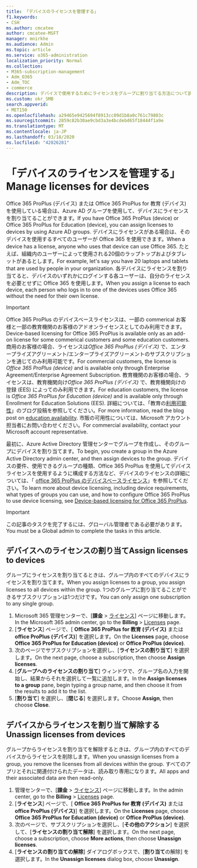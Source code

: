 ```yaml
---
title: 「デバイスのライセンスを管理する」
f1.keywords:
- CSH
ms.author: cmcatee
author: cmcatee-MSFT
manager: mnirkhe
ms.audience: Admin
ms.topic: article
ms.service: o365-administration
localization_priority: Normal
ms.collection:
- M365-subscription-management
- Adm_O365
- Adm_TOC
- commerce
description: デバイスで使用するためにライセンスをグループに割り当てる方法について説明します。
ms.custom: okr_SMB
search.appverid:
- MET150
ms.openlocfilehash: a29465e9425694f8913cc09d1b8a0c761c79803c
ms.sourcegitcommit: 2859c82b30ae9cbd3a3e4bcdebd65f18444f1a9e
ms.translationtype: MT
ms.contentlocale: ja-JP
ms.lasthandoff: 03/18/2020
ms.locfileid: "42826281"
---
```

# <a name="manage-licenses-for-devices"></a><span data-ttu-id="73c83-103">「デバイスのライセンスを管理する」</span><span class="sxs-lookup"><span data-stu-id="73c83-103">Manage licenses for devices</span></span>

<span data-ttu-id="73c83-104">Office 365 ProPlus (デバイス) または Office 365 ProPlus for 教育 (デバイス) を使用している場合は、Azure AD グループを使用して、デバイスにライセンスを割り当てることができます。</span><span class="sxs-lookup"><span data-stu-id="73c83-104">If you have Office 365 ProPlus (device) or Office 365 ProPlus for Education (device), you can assign licenses to devices by using Azure AD groups.</span></span> <span data-ttu-id="73c83-105">デバイスにライセンスがある場合は、そのデバイスを使用するすべてのユーザーが Office 365 を使用できます。</span><span class="sxs-lookup"><span data-stu-id="73c83-105">When a device has a license, anyone who uses that device can use Office 365.</span></span> <span data-ttu-id="73c83-106">たとえば、組織内のユーザーによって使用される20個のラップトップおよびタブレットがあるとします。</span><span class="sxs-lookup"><span data-stu-id="73c83-106">For example, let's say you have 20 laptops and tablets that are used by people in your organization.</span></span> <span data-ttu-id="73c83-107">各デバイスにライセンスを割り当てると、デバイスのいずれかにログインする各ユーザーは、自分のライセンスを必要とせずに Office 365 を使用します。</span><span class="sxs-lookup"><span data-stu-id="73c83-107">When you assign a license to each device, each person who logs in to one of the devices uses Office 365 without the need for their own license.</span></span>

> [!IMPORTANT]
> <span data-ttu-id="73c83-108">Office 365 ProPlus のデバイスベースライセンスは、一部の commerical お客様と一部の教育機関のお客様のアドオンライセンスとしてのみ利用できます。</span><span class="sxs-lookup"><span data-stu-id="73c83-108">Device-based licensing for Office 365 ProPlus is available only as an add-on license for some commerical customers and some education customers.</span></span> <span data-ttu-id="73c83-109">商用のお客様の場合、ライセンスは*Office 365 ProPlus (デバイス)* で、エンタープライズアグリーメント/エンタープライズアグリーメントのサブスクリプションを通じてのみ利用可能です。</span><span class="sxs-lookup"><span data-stu-id="73c83-109">For commercial customers, the license is *Office 365 ProPlus (device)* and is available only through Enterprise Agreement/Enterprise Agreement Subscription.</span></span> <span data-ttu-id="73c83-110">教育機関のお客様の場合、ライセンスは、教育機関向け*Office 365 ProPlus (デバイス)* で、教育機関向けの登録 (EES) によってのみ利用できます。</span><span class="sxs-lookup"><span data-stu-id="73c83-110">For education customers, the license is *Office 365 ProPlus for Education (device)* and is available only through Enrollment for Education Solutions (EES).</span></span> <span data-ttu-id="73c83-111">詳細については、「教育の[利用可能性](https://educationblog.microsoft.com/2019/08/attention-it-administrators-announcing-device-based-subscription-for-education/)」のブログ投稿を参照してください。</span><span class="sxs-lookup"><span data-stu-id="73c83-111">For more information, read the blog post on [education availability](https://educationblog.microsoft.com/2019/08/attention-it-administrators-announcing-device-based-subscription-for-education/).</span></span> <span data-ttu-id="73c83-112">市販の可用性については、Microsoft アカウント担当者にお問い合わせください。</span><span class="sxs-lookup"><span data-stu-id="73c83-112">For commercial availability, contact your Microsoft account representative.</span></span>

<span data-ttu-id="73c83-113">最初に、Azure Active Directory 管理センターでグループを作成し、そのグループにデバイスを割り当てます。</span><span class="sxs-lookup"><span data-stu-id="73c83-113">To begin, you create a group in the Azure Active Directory admin center, and then assign devices to the group.</span></span> <span data-ttu-id="73c83-114">デバイスの要件、使用できるグループの種類、Office 365 ProPlus を使用してデバイスライセンスを使用するように構成する方法など、デバイスのライセンスの詳細については、「 [office 365 ProPlus のデバイスベースライセンス](https://go.microsoft.com/fwlink/p/?linkid=2094216)」を参照してください。</span><span class="sxs-lookup"><span data-stu-id="73c83-114">To learn more about device licensing, including device requirements, what types of groups you can use, and how to configure Office 365 ProPlus to use device licensing, see [Device-based licensing for Office 365 ProPlus](https://go.microsoft.com/fwlink/p/?linkid=2094216).</span></span>

> [!IMPORTANT]
> <span data-ttu-id="73c83-115">この記事のタスクを完了するには、グローバル管理者である必要があります。</span><span class="sxs-lookup"><span data-stu-id="73c83-115">You must be a Global admin to complete the tasks in this article.</span></span>

## <a name="assign-licenses-to-devices"></a><span data-ttu-id="73c83-116">デバイスへのライセンスの割り当て</span><span class="sxs-lookup"><span data-stu-id="73c83-116">Assign licenses to devices</span></span>

<span data-ttu-id="73c83-117">グループにライセンスを割り当てるときは、グループ内のすべてのデバイスにライセンスを割り当てます。</span><span class="sxs-lookup"><span data-stu-id="73c83-117">When you assign licenses to a group, you assign licenses to all devices within the group.</span></span> <span data-ttu-id="73c83-118">1つのグループに割り当てることができるサブスクリプションは1つだけです。</span><span class="sxs-lookup"><span data-stu-id="73c83-118">You can only assign one subscription to any single group.</span></span>

1. <span data-ttu-id="73c83-119">Microsoft 365 管理センターで、[**課金** > <a href="https://go.microsoft.com/fwlink/p/?linkid=842264" target="_blank">ライセンス</a>] ページに移動します。</span><span class="sxs-lookup"><span data-stu-id="73c83-119">In the Microsoft 365 admin center, go to the **Billing** > <a href="https://go.microsoft.com/fwlink/p/?linkid=842264" target="_blank">Licenses</a> page.</span></span>
2. <span data-ttu-id="73c83-120">[**ライセンス**] ページで、[ **Office 365 ProPlus for 教育 (デバイス)** または**office ProPlus (デバイス)**] を選択します。</span><span class="sxs-lookup"><span data-stu-id="73c83-120">On the **Licenses** page, choose **Office 365 ProPlus for Education (device)** or **Office ProPlus (device)**.</span></span>
3. <span data-ttu-id="73c83-121">次のページでサブスクリプションを選択し、[**ライセンスの割り当て**] を選択します。</span><span class="sxs-lookup"><span data-stu-id="73c83-121">On the next page, choose a subscription, then choose **Assign licenses**.</span></span>
4. <span data-ttu-id="73c83-122">[**グループへのライセンスの割り当て**] ウィンドウで、グループ名の入力を開始し、結果からそれを選択して一覧に追加します。</span><span class="sxs-lookup"><span data-stu-id="73c83-122">In the **Assign licenses to a group** pane, begin typing a group name, and then choose it from the results to add it to the list.</span></span>
5. <span data-ttu-id="73c83-123">[**割り当て**] を選択し、[**閉じる**] を選択します。</span><span class="sxs-lookup"><span data-stu-id="73c83-123">Choose **Assign**, then choose **Close**.</span></span>

## <a name="unassign-licenses-from-devices"></a><span data-ttu-id="73c83-124">デバイスからライセンスを割り当て解除する</span><span class="sxs-lookup"><span data-stu-id="73c83-124">Unassign licenses from devices</span></span>

<span data-ttu-id="73c83-125">グループからライセンスを割り当てを解除するときは、グループ内のすべてのデバイスからライセンスを削除します。</span><span class="sxs-lookup"><span data-stu-id="73c83-125">When you unassign licenses from a group, you remove the licenses from all devices within the group.</span></span> <span data-ttu-id="73c83-126">すべてのアプリとそれに関連付けられたデータは、読み取り専用になります。</span><span class="sxs-lookup"><span data-stu-id="73c83-126">All apps and their associated data are then read-only.</span></span>

1. <span data-ttu-id="73c83-127">管理センターで、[**課金** > <a href="https://go.microsoft.com/fwlink/p/?linkid=842264" target="_blank">ライセンス</a>] ページに移動します。</span><span class="sxs-lookup"><span data-stu-id="73c83-127">In the admin center, go to the **Billing** > <a href="https://go.microsoft.com/fwlink/p/?linkid=842264" target="_blank">Licenses</a> page.</span></span>
2. <span data-ttu-id="73c83-128">[**ライセンス**] ページで、[ **Office 365 ProPlus for 教育 (デバイス)** または**office ProPlus (デバイス)**] を選択します。</span><span class="sxs-lookup"><span data-stu-id="73c83-128">On the **Licenses** page, choose **Office 365 ProPlus for Education (device)** or **Office ProPlus (device)**.</span></span>
3. <span data-ttu-id="73c83-129">次のページで、サブスクリプションを選択し、[**その他のアクション**] を選択して、[**ライセンスの割り当て解除**] を選択します。</span><span class="sxs-lookup"><span data-stu-id="73c83-129">On the next page, choose a subscription, choose **More actions**, then choose **Unassign licenses**.</span></span>
4. <span data-ttu-id="73c83-130">[**ライセンスの割り当ての解除**] ダイアログボックスで、[**割り当て**の解除] を選択します。</span><span class="sxs-lookup"><span data-stu-id="73c83-130">In the **Unassign licenses** dialog box, choose **Unassign**.</span></span>